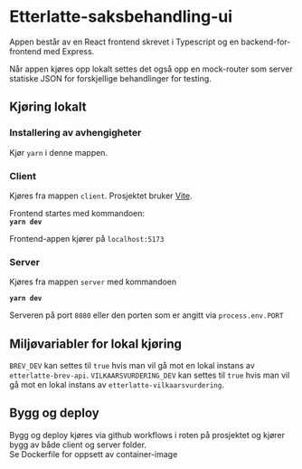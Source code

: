 # Etterlatte-saksbehandling-ui


Appen består av en React frontend skrevet i Typescript og en backend-for-frontend med Express.

Når appen kjøres opp lokalt settes det også opp en mock-router som server statiske JSON for forskjellige behandlinger 
for testing.

## Kjøring lokalt

### Installering av avhengigheter
Kjør `yarn` i denne mappen.

### Client
Kjøres fra mappen `client`. Prosjektet bruker [Vite](https://vitejs.dev/).

Frontend startes med kommandoen:\
**`yarn dev`**

Frontend-appen kjører på `localhost:5173`

### Server
Kjøres fra mappen `server` med kommandoen

**`yarn dev`**

Serveren på port `8080` eller den porten som er angitt via `process.env.PORT`


## Miljøvariabler for lokal kjøring
`BREV_DEV` kan settes til `true` hvis man vil gå mot en lokal instans av `etterlatte-brev-api`.
`VILKAARSVURDERING_DEV` kan settes til `true` hvis man vil gå mot en lokal instans av `etterlatte-vilkaarsvurdering`.


## Bygg og deploy
Bygg og deploy kjøres via github workflows i roten på prosjektet
og kjører bygg av både client og server folder. \
Se Dockerfile for oppsett av container-image